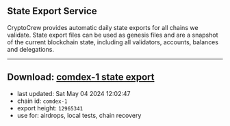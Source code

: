 ## State Export Service
CryptoCrew provides automatic daily state exports for all chains we validate. State export files can be used as genesis files and are a snapshot of the current blockchain state, including all validators, accounts, balances and delegations.

---
**Download: [comdex-1 state export](https://dl-eu2.ccvalidators.com/SERVICE/comdex/comdex-1_export_12965341.json)**
---

- last updated: Sat May 04 2024 12:02:47
- chain id: `comdex-1`
- export height: `12965341`
- use for: airdrops, local tests, chain recovery
